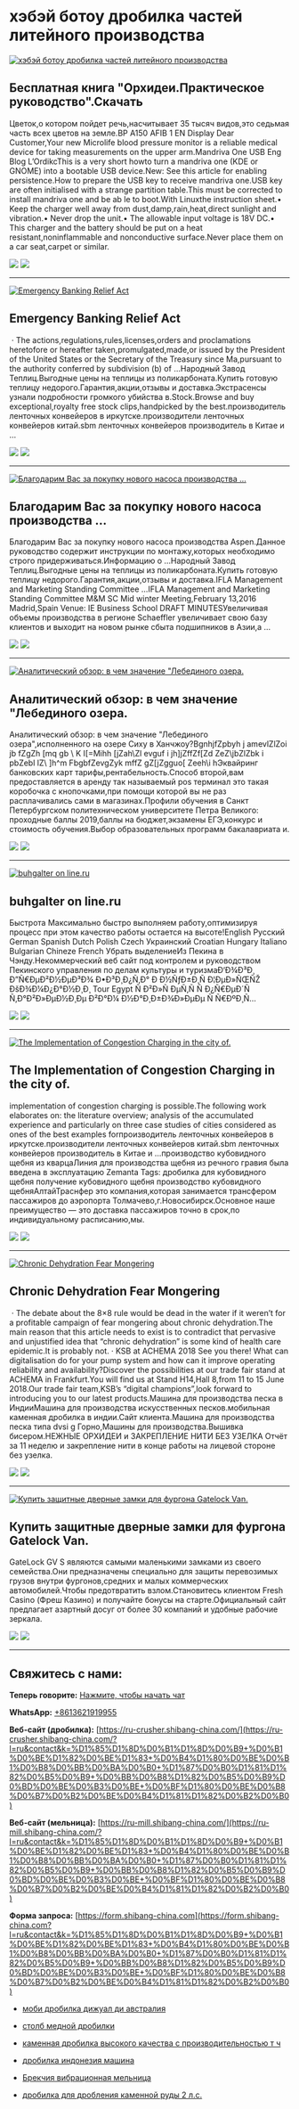 # хэбэй ботоу дробилка частей литейного производства

<a href="https://swt.shibang-china.com/?l=ru&img&k=%D1%85%D1%8D%D0%B1%D1%8D%D0%B9+%D0%B1%D0%BE%D1%82%D0%BE%D1%83+%D0%B4%D1%80%D0%BE%D0%B1%D0%B8%D0%BB%D0%BA%D0%B0+%D1%87%D0%B0%D1%81%D1%82%D0%B5%D0%B9+%D0%BB%D0%B8%D1%82%D0%B5%D0%B9%D0%BD%D0%BE%D0%B3%D0%BE+%D0%BF%D1%80%D0%BE%D0%B8%D0%B7%D0%B2%D0%BE%D0%B4%D1%81%D1%82%D0%B2%D0%B0" target="_blank">![хэбэй ботоу дробилка частей литейного производства](http://static.shibang-china.com/all-800x300/20.jpg)</a>

## Бесплатная книга &quot;Орхидеи.Практическое руководство&quot;.Скачать
Цветок,о котором пойдет речь,насчитывает 35 тысяч видов,это седьмая часть всех цветов на земле.BP A150 AFIB 1 EN Display Dear Customer,Your new Microlife blood pressure monitor is a reliable medical device for taking measurements on the upper arm.Mandriva One USB Eng Blog L’OrdikcThis is a very short howto turn a mandriva one (KDE or GNOME) into a bootable USB device.New: See this article for enabling persistence.How to prepare the USB key to receive mandriva one.USB key are often initialised with a strange partition table.This must be corrected to install mandriva one and be ab le to boot.With Linuxthe instruction sheet.• Keep the charger well away from dust,damp,rain,heat,direct sunlight and vibration.• Never drop the unit.• The allowable input voltage is 18V DC.• This charger and the battery should be put on a heat resistant,noninflammable and nonconductive surface.Never place them on a car seat,carpet or similar.


<a href="https://whatsapp.shibangsoft.com/WhatsApp.php" target="_blank" title="WhatsApp">![](http://static.shibang-china.com/icon/whatsapp.png)</a> <a href="https://swt.shibang-china.com/?l=ru&icon&k=%D1%85%D1%8D%D0%B1%D1%8D%D0%B9+%D0%B1%D0%BE%D1%82%D0%BE%D1%83+%D0%B4%D1%80%D0%BE%D0%B1%D0%B8%D0%BB%D0%BA%D0%B0+%D1%87%D0%B0%D1%81%D1%82%D0%B5%D0%B9+%D0%BB%D0%B8%D1%82%D0%B5%D0%B9%D0%BD%D0%BE%D0%B3%D0%BE+%D0%BF%D1%80%D0%BE%D0%B8%D0%B7%D0%B2%D0%BE%D0%B4%D1%81%D1%82%D0%B2%D0%B0" target="_blank">![](http://static.shibang-china.com/icon/chat-ru.png)</a>

---

<a href="https://swt.shibang-china.com/?l=ru&img&k=%D1%85%D1%8D%D0%B1%D1%8D%D0%B9+%D0%B1%D0%BE%D1%82%D0%BE%D1%83+%D0%B4%D1%80%D0%BE%D0%B1%D0%B8%D0%BB%D0%BA%D0%B0+%D1%87%D0%B0%D1%81%D1%82%D0%B5%D0%B9+%D0%BB%D0%B8%D1%82%D0%B5%D0%B9%D0%BD%D0%BE%D0%B3%D0%BE+%D0%BF%D1%80%D0%BE%D0%B8%D0%B7%D0%B2%D0%BE%D0%B4%D1%81%D1%82%D0%B2%D0%B0" target="_blank">![Emergency Banking Relief Act](http://static.shibang-china.com/all-800x300/119.jpg)</a>

## Emergency Banking Relief Act
&nbsp;&#0183;&#32;The actions,regulations,rules,licenses,orders and proclamations heretofore or hereafter taken,promulgated,made,or issued by the President of the United States or the Secretary of the Treasury since Ma,pursuant to the authority conferred by subdivision (b) of …Народный Завод Теплиц.Выгодные цены на теплицы из поликарбоната.Купить готовую теплицу недорого.Гарантия,акции,отзывы и доставка.Экстрасенсы узнали подробности громкого убийства в.Stock.Browse and buy exceptional,royalty free stock clips,handpicked by the best.производитель ленточных конвейеров в иркутске.производители ленточных конвейеров китай.sbm ленточных конвейеров производитель в Китае и …


<a href="https://whatsapp.shibangsoft.com/WhatsApp.php" target="_blank" title="WhatsApp">![](http://static.shibang-china.com/icon/whatsapp.png)</a> <a href="https://swt.shibang-china.com/?l=ru&icon&k=%D1%85%D1%8D%D0%B1%D1%8D%D0%B9+%D0%B1%D0%BE%D1%82%D0%BE%D1%83+%D0%B4%D1%80%D0%BE%D0%B1%D0%B8%D0%BB%D0%BA%D0%B0+%D1%87%D0%B0%D1%81%D1%82%D0%B5%D0%B9+%D0%BB%D0%B8%D1%82%D0%B5%D0%B9%D0%BD%D0%BE%D0%B3%D0%BE+%D0%BF%D1%80%D0%BE%D0%B8%D0%B7%D0%B2%D0%BE%D0%B4%D1%81%D1%82%D0%B2%D0%B0" target="_blank">![](http://static.shibang-china.com/icon/chat-ru.png)</a>

---

<a href="https://swt.shibang-china.com/?l=ru&img&k=%D1%85%D1%8D%D0%B1%D1%8D%D0%B9+%D0%B1%D0%BE%D1%82%D0%BE%D1%83+%D0%B4%D1%80%D0%BE%D0%B1%D0%B8%D0%BB%D0%BA%D0%B0+%D1%87%D0%B0%D1%81%D1%82%D0%B5%D0%B9+%D0%BB%D0%B8%D1%82%D0%B5%D0%B9%D0%BD%D0%BE%D0%B3%D0%BE+%D0%BF%D1%80%D0%BE%D0%B8%D0%B7%D0%B2%D0%BE%D0%B4%D1%81%D1%82%D0%B2%D0%B0" target="_blank">![Благодарим Вас за покупку нового насоса производства …](http://static.shibang-china.com/all-800x300/1345.jpg)</a>

## Благодарим Вас за покупку нового насоса производства …
Благодарим Вас за покупку нового насоса производства Aspen.Данное руководство содержит инструкции по монтажу,которых необходимо строго придерживаться.Информацию о …Народный Завод Теплиц.Выгодные цены на теплицы из поликарбоната.Купить готовую теплицу недорого.Гарантия,акции,отзывы и доставка.IFLA Management and Marketing Standing Committee …IFLA Management and Marketing Standing Committee M&amp;M SC Mid winter Meeting,February 13,2016 Madrid,Spain Venue: IE Business School DRAFT MINUTESУвеличивая объемы производства в регионе Schaeffler увеличивает свою базу клиентов и выходит на новом рынке сбыта подшипников в Азии,а …


<a href="https://whatsapp.shibangsoft.com/WhatsApp.php" target="_blank" title="WhatsApp">![](http://static.shibang-china.com/icon/whatsapp.png)</a> <a href="https://swt.shibang-china.com/?l=ru&icon&k=%D1%85%D1%8D%D0%B1%D1%8D%D0%B9+%D0%B1%D0%BE%D1%82%D0%BE%D1%83+%D0%B4%D1%80%D0%BE%D0%B1%D0%B8%D0%BB%D0%BA%D0%B0+%D1%87%D0%B0%D1%81%D1%82%D0%B5%D0%B9+%D0%BB%D0%B8%D1%82%D0%B5%D0%B9%D0%BD%D0%BE%D0%B3%D0%BE+%D0%BF%D1%80%D0%BE%D0%B8%D0%B7%D0%B2%D0%BE%D0%B4%D1%81%D1%82%D0%B2%D0%B0" target="_blank">![](http://static.shibang-china.com/icon/chat-ru.png)</a>

---

<a href="https://swt.shibang-china.com/?l=ru&img&k=%D1%85%D1%8D%D0%B1%D1%8D%D0%B9+%D0%B1%D0%BE%D1%82%D0%BE%D1%83+%D0%B4%D1%80%D0%BE%D0%B1%D0%B8%D0%BB%D0%BA%D0%B0+%D1%87%D0%B0%D1%81%D1%82%D0%B5%D0%B9+%D0%BB%D0%B8%D1%82%D0%B5%D0%B9%D0%BD%D0%BE%D0%B3%D0%BE+%D0%BF%D1%80%D0%BE%D0%B8%D0%B7%D0%B2%D0%BE%D0%B4%D1%81%D1%82%D0%B2%D0%B0" target="_blank">![Аналитический обзор: в чем значение &quot;Лебединого озера.](http://static.shibang-china.com/all-800x300/20.jpg)</a>

## Аналитический обзор: в чем значение &quot;Лебединого озера.
Аналитический обзор: в чем значение &quot;Лебединого озера&quot;,исполненного на озере Сиху в Ханчжоу?BgnhjfZpbyh j amevlZlZoi jb fZgZh [mq gb \ K I[=Mihh [jZah\Zl evguf i jh]jZffZf[Zd ZeZ\jbZlZbk i pbZebl lZ\ ]h^m FbgbfZevgZyk mffZ gZ[jZgguo[ Zeeh\i hЭквайринг банковских карт тарифы,рентабельность.Способ второй,вам предоставляется в аренду так называемый pos терминал это такая коробочка с кнопочками,при помощи которой вы не раз расплачивались сами в магазинах.Профили обучения в Санкт Петербургском политехническом университете Петра Великого: проходные баллы 2019,баллы на бюджет,экзамены ЕГЭ,конкурс и стоимость обучения.Выбор образовательных программ бакалавриата и.


<a href="https://whatsapp.shibangsoft.com/WhatsApp.php" target="_blank" title="WhatsApp">![](http://static.shibang-china.com/icon/whatsapp.png)</a> <a href="https://swt.shibang-china.com/?l=ru&icon&k=%D1%85%D1%8D%D0%B1%D1%8D%D0%B9+%D0%B1%D0%BE%D1%82%D0%BE%D1%83+%D0%B4%D1%80%D0%BE%D0%B1%D0%B8%D0%BB%D0%BA%D0%B0+%D1%87%D0%B0%D1%81%D1%82%D0%B5%D0%B9+%D0%BB%D0%B8%D1%82%D0%B5%D0%B9%D0%BD%D0%BE%D0%B3%D0%BE+%D0%BF%D1%80%D0%BE%D0%B8%D0%B7%D0%B2%D0%BE%D0%B4%D1%81%D1%82%D0%B2%D0%B0" target="_blank">![](http://static.shibang-china.com/icon/chat-ru.png)</a>

---

<a href="https://swt.shibang-china.com/?l=ru&img&k=%D1%85%D1%8D%D0%B1%D1%8D%D0%B9+%D0%B1%D0%BE%D1%82%D0%BE%D1%83+%D0%B4%D1%80%D0%BE%D0%B1%D0%B8%D0%BB%D0%BA%D0%B0+%D1%87%D0%B0%D1%81%D1%82%D0%B5%D0%B9+%D0%BB%D0%B8%D1%82%D0%B5%D0%B9%D0%BD%D0%BE%D0%B3%D0%BE+%D0%BF%D1%80%D0%BE%D0%B8%D0%B7%D0%B2%D0%BE%D0%B4%D1%81%D1%82%D0%B2%D0%B0" target="_blank">![buhgalter on line.ru](http://static.shibang-china.com/all-800x300/918.jpg)</a>

## buhgalter on line.ru
Быстрота Максимально быстро выполняем работу,оптимизируя процесс при этом качество работы остается на высоте!English Русский German Spanish Dutch Polish Czech Украинский Croatian Hungary Italiano Bulgarian Chineze French Убрать выделениеИз Пекина в Чэнду.Некоммерческий веб сайт под контролем и руководством Пекинского управления по делам культуры и туризма&#208;‘&#208;&#190;&#208;&#179;&#208;&#184; &#208;”&#209;€&#208;&#181;&#208;&#178;&#208;&#189;&#208;&#181;&#208;&#179;&#208;&#190; &#208;•&#208;&#179;&#208;&#184;&#208;&#191;&#209;‚&#208;&#176; &#208; &#208;&#189;&#209;ƒ&#208;&#177;&#208;&#184;&#209; &#208;&#166;&#208;&#181;&#208;&#187;&#209;Œ&#209;Ž &#208;š&#208;&#190;&#208;&#188;&#208;&#191;&#208;&#176;&#208;&#189;&#208;&#184;&#208;&#184; Tour Egypt &#209; &#208;&#178;&#208;&#187;&#209; &#208;&#181;&#209;‚&#209; &#209; &#208;&#191;&#209;€&#208;&#181;&#208;&#180;&#209; &#209;‚&#208;&#176;&#208;&#178;&#208;&#187;&#208;&#181;&#208;&#189;&#208;&#184;&#208;&#181; &#208;&#178;&#208;&#176;&#208;&#188; &#208;&#189;&#208;&#176;&#208;&#184;&#208;&#177;&#208;&#190;&#208;&#187;&#208;&#181;&#208;&#181; &#209; &#209;€&#208;&#186;&#208;&#184;&#209;…


<a href="https://whatsapp.shibangsoft.com/WhatsApp.php" target="_blank" title="WhatsApp">![](http://static.shibang-china.com/icon/whatsapp.png)</a> <a href="https://swt.shibang-china.com/?l=ru&icon&k=%D1%85%D1%8D%D0%B1%D1%8D%D0%B9+%D0%B1%D0%BE%D1%82%D0%BE%D1%83+%D0%B4%D1%80%D0%BE%D0%B1%D0%B8%D0%BB%D0%BA%D0%B0+%D1%87%D0%B0%D1%81%D1%82%D0%B5%D0%B9+%D0%BB%D0%B8%D1%82%D0%B5%D0%B9%D0%BD%D0%BE%D0%B3%D0%BE+%D0%BF%D1%80%D0%BE%D0%B8%D0%B7%D0%B2%D0%BE%D0%B4%D1%81%D1%82%D0%B2%D0%B0" target="_blank">![](http://static.shibang-china.com/icon/chat-ru.png)</a>

---

<a href="https://swt.shibang-china.com/?l=ru&img&k=%D1%85%D1%8D%D0%B1%D1%8D%D0%B9+%D0%B1%D0%BE%D1%82%D0%BE%D1%83+%D0%B4%D1%80%D0%BE%D0%B1%D0%B8%D0%BB%D0%BA%D0%B0+%D1%87%D0%B0%D1%81%D1%82%D0%B5%D0%B9+%D0%BB%D0%B8%D1%82%D0%B5%D0%B9%D0%BD%D0%BE%D0%B3%D0%BE+%D0%BF%D1%80%D0%BE%D0%B8%D0%B7%D0%B2%D0%BE%D0%B4%D1%81%D1%82%D0%B2%D0%B0" target="_blank">![The Implementation of Congestion Charging in the city of.](http://static.shibang-china.com/all-800x300/54.jpg)</a>

## The Implementation of Congestion Charging in the city of.
implementation of congestion charging is possible.The following work elaborates on: the literature overview; analysis of the accumulated experience and particularly on three case studies of cities considered as ones of the best examples forпроизводитель ленточных конвейеров в иркутске.производители ленточных конвейеров китай.sbm ленточных конвейеров производитель в Китае и …производство кубовидного щебня из кварцаЛиния для производства щебня из речного гравия была введена в эксплуатацию Zemanta Tags: дробилка для кубовидного щебня получение кубовидного щебня производство кубовидного щебняАлтайТраснфер это компания,которая занимается трансфером пассажиров до аэропорта Толмачево,г.Новосибирск.Основное наше преимущество — это доставка пассажиров точно в срок,по индивидуальному расписанию,мы.


<a href="https://whatsapp.shibangsoft.com/WhatsApp.php" target="_blank" title="WhatsApp">![](http://static.shibang-china.com/icon/whatsapp.png)</a> <a href="https://swt.shibang-china.com/?l=ru&icon&k=%D1%85%D1%8D%D0%B1%D1%8D%D0%B9+%D0%B1%D0%BE%D1%82%D0%BE%D1%83+%D0%B4%D1%80%D0%BE%D0%B1%D0%B8%D0%BB%D0%BA%D0%B0+%D1%87%D0%B0%D1%81%D1%82%D0%B5%D0%B9+%D0%BB%D0%B8%D1%82%D0%B5%D0%B9%D0%BD%D0%BE%D0%B3%D0%BE+%D0%BF%D1%80%D0%BE%D0%B8%D0%B7%D0%B2%D0%BE%D0%B4%D1%81%D1%82%D0%B2%D0%B0" target="_blank">![](http://static.shibang-china.com/icon/chat-ru.png)</a>

---

<a href="https://swt.shibang-china.com/?l=ru&img&k=%D1%85%D1%8D%D0%B1%D1%8D%D0%B9+%D0%B1%D0%BE%D1%82%D0%BE%D1%83+%D0%B4%D1%80%D0%BE%D0%B1%D0%B8%D0%BB%D0%BA%D0%B0+%D1%87%D0%B0%D1%81%D1%82%D0%B5%D0%B9+%D0%BB%D0%B8%D1%82%D0%B5%D0%B9%D0%BD%D0%BE%D0%B3%D0%BE+%D0%BF%D1%80%D0%BE%D0%B8%D0%B7%D0%B2%D0%BE%D0%B4%D1%81%D1%82%D0%B2%D0%B0" target="_blank">![Chronic Dehydration Fear Mongering](http://static.shibang-china.com/all-800x300/871.jpg)</a>

## Chronic Dehydration Fear Mongering
&nbsp;&#0183;&#32;The debate about the 8&#215;8 rule would be dead in the water if it weren’t for a profitable campaign of fear mongering about chronic dehydration.The main reason that this article needs to exist is to contradict that pervasive and unjustified idea that “chronic dehydration” is some kind of health care epidemic.It is probably not.&nbsp;&#0183;&#32;KSB at ACHEMA 2018 See you there! What can digitalisation do for your pump system and how can it improve operating reliability and availability?Discover the possibilities at our trade fair stand at ACHEMA in Frankfurt.You will find us at Stand H14,Hall 8,from 11 to 15 June 2018.Our trade fair team,KSB’s “digital champions”,look forward to introducing you to our latest products.Машина для производства песка в ИндииМашина для производства искусственных песков.мобильная каменная дробилка в индии.Сайт клиента.Машина для производства песка типа dvsi g Горно,Машины для производства.Вышивка бисером.НЕЖНЫЕ ОРХИДЕИ и ЗАКРЕПЛЕНИЕ НИТИ БЕЗ УЗЕЛКА Отчёт за 11 неделю и закрепление нити в конце работы на лицевой стороне без узелка.


<a href="https://whatsapp.shibangsoft.com/WhatsApp.php" target="_blank" title="WhatsApp">![](http://static.shibang-china.com/icon/whatsapp.png)</a> <a href="https://swt.shibang-china.com/?l=ru&icon&k=%D1%85%D1%8D%D0%B1%D1%8D%D0%B9+%D0%B1%D0%BE%D1%82%D0%BE%D1%83+%D0%B4%D1%80%D0%BE%D0%B1%D0%B8%D0%BB%D0%BA%D0%B0+%D1%87%D0%B0%D1%81%D1%82%D0%B5%D0%B9+%D0%BB%D0%B8%D1%82%D0%B5%D0%B9%D0%BD%D0%BE%D0%B3%D0%BE+%D0%BF%D1%80%D0%BE%D0%B8%D0%B7%D0%B2%D0%BE%D0%B4%D1%81%D1%82%D0%B2%D0%B0" target="_blank">![](http://static.shibang-china.com/icon/chat-ru.png)</a>

---

<a href="https://swt.shibang-china.com/?l=ru&img&k=%D1%85%D1%8D%D0%B1%D1%8D%D0%B9+%D0%B1%D0%BE%D1%82%D0%BE%D1%83+%D0%B4%D1%80%D0%BE%D0%B1%D0%B8%D0%BB%D0%BA%D0%B0+%D1%87%D0%B0%D1%81%D1%82%D0%B5%D0%B9+%D0%BB%D0%B8%D1%82%D0%B5%D0%B9%D0%BD%D0%BE%D0%B3%D0%BE+%D0%BF%D1%80%D0%BE%D0%B8%D0%B7%D0%B2%D0%BE%D0%B4%D1%81%D1%82%D0%B2%D0%B0" target="_blank">![Купить защитные дверные замки для фургона Gatelock Van.](http://static.shibang-china.com/all-800x300/284.jpg)</a>

## Купить защитные дверные замки для фургона Gatelock Van.
GateLock GV S являются самыми маленькими замками из своего семейства.Они предназначены специально для защиты перевозимых грузов внутри фургонов,средних и малых коммерческих автомобилей.Чтобы предотвратить взлом.Становитесь клиентом Fresh Casino (Фреш Казино) и получайте бонусы на старте.Официальный сайт предлагает азартный досуг от более 30 компаний и удобные рабочие зеркала.

<a href="https://whatsapp.shibangsoft.com/WhatsApp.php" target="_blank" title="WhatsApp">![](http://static.shibang-china.com/icon/whatsapp.png)</a> <a href="https://swt.shibang-china.com/?l=ru&icon&k=%D1%85%D1%8D%D0%B1%D1%8D%D0%B9+%D0%B1%D0%BE%D1%82%D0%BE%D1%83+%D0%B4%D1%80%D0%BE%D0%B1%D0%B8%D0%BB%D0%BA%D0%B0+%D1%87%D0%B0%D1%81%D1%82%D0%B5%D0%B9+%D0%BB%D0%B8%D1%82%D0%B5%D0%B9%D0%BD%D0%BE%D0%B3%D0%BE+%D0%BF%D1%80%D0%BE%D0%B8%D0%B7%D0%B2%D0%BE%D0%B4%D1%81%D1%82%D0%B2%D0%B0" target="_blank">![](http://static.shibang-china.com/icon/chat-ru.png)</a>

---
## Свяжитесь с нами:

**Теперь говорите:** [Нажмите, чтобы начать чат](https://swt.shibang-china.com?l=ru&contact&k=%D1%85%D1%8D%D0%B1%D1%8D%D0%B9+%D0%B1%D0%BE%D1%82%D0%BE%D1%83+%D0%B4%D1%80%D0%BE%D0%B1%D0%B8%D0%BB%D0%BA%D0%B0+%D1%87%D0%B0%D1%81%D1%82%D0%B5%D0%B9+%D0%BB%D0%B8%D1%82%D0%B5%D0%B9%D0%BD%D0%BE%D0%B3%D0%BE+%D0%BF%D1%80%D0%BE%D0%B8%D0%B7%D0%B2%D0%BE%D0%B4%D1%81%D1%82%D0%B2%D0%B0)

**WhatsApp:**  [+8613621919955](https://whatsapp.shibangsoft.com/WhatsApp.php)

**Веб-сайт (дробилка):** [https://ru-crusher.shibang-china.com/](https://ru-crusher.shibang-china.com/?l=ru&contact&k=%D1%85%D1%8D%D0%B1%D1%8D%D0%B9+%D0%B1%D0%BE%D1%82%D0%BE%D1%83+%D0%B4%D1%80%D0%BE%D0%B1%D0%B8%D0%BB%D0%BA%D0%B0+%D1%87%D0%B0%D1%81%D1%82%D0%B5%D0%B9+%D0%BB%D0%B8%D1%82%D0%B5%D0%B9%D0%BD%D0%BE%D0%B3%D0%BE+%D0%BF%D1%80%D0%BE%D0%B8%D0%B7%D0%B2%D0%BE%D0%B4%D1%81%D1%82%D0%B2%D0%B0)

**Веб-сайт (мельница):** [https://ru-mill.shibang-china.com/](https://ru-mill.shibang-china.com/?l=ru&contact&k=%D1%85%D1%8D%D0%B1%D1%8D%D0%B9+%D0%B1%D0%BE%D1%82%D0%BE%D1%83+%D0%B4%D1%80%D0%BE%D0%B1%D0%B8%D0%BB%D0%BA%D0%B0+%D1%87%D0%B0%D1%81%D1%82%D0%B5%D0%B9+%D0%BB%D0%B8%D1%82%D0%B5%D0%B9%D0%BD%D0%BE%D0%B3%D0%BE+%D0%BF%D1%80%D0%BE%D0%B8%D0%B7%D0%B2%D0%BE%D0%B4%D1%81%D1%82%D0%B2%D0%B0)

**Форма запроса:** [https://form.shibang-china.com](https://form.shibang-china.com?l=ru&contact&k=%D1%85%D1%8D%D0%B1%D1%8D%D0%B9+%D0%B1%D0%BE%D1%82%D0%BE%D1%83+%D0%B4%D1%80%D0%BE%D0%B1%D0%B8%D0%BB%D0%BA%D0%B0+%D1%87%D0%B0%D1%81%D1%82%D0%B5%D0%B9+%D0%BB%D0%B8%D1%82%D0%B5%D0%B9%D0%BD%D0%BE%D0%B3%D0%BE+%D0%BF%D1%80%D0%BE%D0%B8%D0%B7%D0%B2%D0%BE%D0%B4%D1%81%D1%82%D0%B2%D0%B0)

* [моби дробилка дижуал ди австралия](../133/%D0%BC%D0%BE%D0%B1%D0%B8%20%D0%B4%D1%80%D0%BE%D0%B1%D0%B8%D0%BB%D0%BA%D0%B0%20%D0%B4%D0%B8%D0%B6%D1%83%D0%B0%D0%BB%20%D0%B4%D0%B8%20%D0%B0%D0%B2%D1%81%D1%82%D1%80%D0%B0%D0%BB%D0%B8%D1%8F.md)

* [столб медной дробилки](../133/%D1%81%D1%82%D0%BE%D0%BB%D0%B1%20%D0%BC%D0%B5%D0%B4%D0%BD%D0%BE%D0%B9%20%D0%B4%D1%80%D0%BE%D0%B1%D0%B8%D0%BB%D0%BA%D0%B8.md)

* [каменная дробилка высокого качества с производительностью т  ч](../135/%D0%BA%D0%B0%D0%BC%D0%B5%D0%BD%D0%BD%D0%B0%D1%8F%20%D0%B4%D1%80%D0%BE%D0%B1%D0%B8%D0%BB%D0%BA%D0%B0%20%D0%B2%D1%8B%D1%81%D0%BE%D0%BA%D0%BE%D0%B3%D0%BE%20%D0%BA%D0%B0%D1%87%D0%B5%D1%81%D1%82%D0%B2%D0%B0%20%D1%81%20%D0%BF%D1%80%D0%BE%D0%B8%D0%B7%D0%B2%D0%BE%D0%B4%D0%B8%D1%82%D0%B5%D0%BB%D1%8C%D0%BD%D0%BE%D1%81%D1%82%D1%8C%D1%8E%20%D1%82%20%20%D1%87.md)

* [дробилка индонезия машина](../135/%D0%B4%D1%80%D0%BE%D0%B1%D0%B8%D0%BB%D0%BA%D0%B0%20%D0%B8%D0%BD%D0%B4%D0%BE%D0%BD%D0%B5%D0%B7%D0%B8%D1%8F%20%D0%BC%D0%B0%D1%88%D0%B8%D0%BD%D0%B0.md)

* [Брекчия вибрационная мельница](../131/%D0%91%D1%80%D0%B5%D0%BA%D1%87%D0%B8%D1%8F%20%D0%B2%D0%B8%D0%B1%D1%80%D0%B0%D1%86%D0%B8%D0%BE%D0%BD%D0%BD%D0%B0%D1%8F%20%D0%BC%D0%B5%D0%BB%D1%8C%D0%BD%D0%B8%D1%86%D0%B0.md)

* [дробилка для дробления каменной руды 2 л.с.](../131/%D0%B4%D1%80%D0%BE%D0%B1%D0%B8%D0%BB%D0%BA%D0%B0%20%D0%B4%D0%BB%D1%8F%20%D0%B4%D1%80%D0%BE%D0%B1%D0%BB%D0%B5%D0%BD%D0%B8%D1%8F%20%D0%BA%D0%B0%D0%BC%D0%B5%D0%BD%D0%BD%D0%BE%D0%B9%20%D1%80%D1%83%D0%B4%D1%8B%202%20%D0%BB.%D1%81..md)